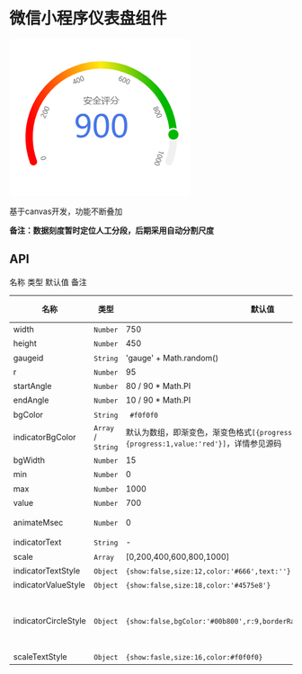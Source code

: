 # 微信小程序仪表盘组件

![](./wx-gauge.png)

基于canvas开发，功能不断叠加

**备注：数据刻度暂时定位人工分段，后期采用自动分割尺度**

## API

名称 类型 默认值  备注

| 名称                 | 类型                 | 默认值                                                       | 备注                                                         | 必填 |
| -------------------- | -------------------- | ------------------------------------------------------------ | ------------------------------------------------------------ | ---- |
| width                | `Number`             | 750                                                          | 单位为`rpx`                                                  | 否   |
| height               | `Number`             | 450                                                          | 单位为`rpx`                                                  | 否   |
| gaugeid              | `String `            | 'gauge' + Math.random()                                      |                                                              | 否   |
| r                    | ` Number `           | 95                                                           | 单位为`px`                                                   | 否   |
| startAngle           | `Number`             | 80 / 90 * Math.PI                                            | 角度制                                                       | 否   |
| endAngle             | `Number`             | 10 / 90 * Math.PI                                            | 角度制                                                       | 否   |
| bgColor              | `String`             | ` #f0f0f0`                                                   | 表盘底色                                                     | 否   |
| indicatorBgColor     | ` Array ` / `String` | 默认为数组，即渐变色，渐变色格式`[{progress:0,value:'#fff'},{progress:1,value:'red'}]`，详情参见源码 | 指示器颜色                                                   | 否   |
| bgWidth              | `Number`             | 15                                                           | 表盘宽度                                                     | 否   |
| min                  | `Number`             | 0                                                            |                                                              | 否   |
| max                  | `Number`             | 1000                                                         |                                                              | 否   |
| value                | `Number`             | 700                                                          |                                                              | 否   |
| animateMsec          | `Number`             | 0                                                            | 动画时长（毫秒），0表示无动画                                | 否   |
| indicatorText        | `String`             | -                                                            | 指示器文本                                                   | 否   |
| scale                | `Array`              | [0,200,400,600,800,1000]                                     | 指示器标尺刻度                                               | 否   |
| indicatorTextStyle   | `Object`             | `{show:false,size:12,color:'#666',text:''}`                  |                                                              | 否   |
| indicatorValueStyle  | `Object`             | `{show:false,size:18,color:'#4575e8'}`                       |                                                              | 否   |
| indicatorCircleStyle | `Object`             | `{show:false,bgColor:'#00b800',r:9,borderRadius:3,borderColor:'#fff'}` | `borderColor`可以为数组，当为数组时采用径向渐变，数组格式同`indicatorBgColor` | 否   |
| scaleTextStyle       | `Object`             | `{show:fasle,size:16,color:#f0f0f0}`                         |                                                              | 否   |

